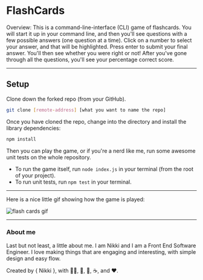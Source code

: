 # FlashCards 
Overview:  This is a command-line-interface (CLI) game of flashcards. You will start it up in your command line, and then 
you'll see questions with a few possible answers (one question at a time). Click on a number to select your answer, and 
that will be highlighted. Press enter to submit your final answer. You'll then see whether you were right or not! After 
you've gone through all the questions, you'll see your percentage correct score. 

---
## Setup

Clone down the forked repo (from your GitHub). 

```bash
git clone [remote-address] [what you want to name the repo]
```

Once you have cloned the repo, change into the directory and install the library dependencies:

```bash
npm install
```

Then you can play the game, or if you're a nerd like me, run some awesome unit tests on the whole repository.
  * To run the game itself, run `node index.js` in your terminal (from the root of your project).
  * To run unit tests, run `npm test` in your terminal. 

---
Here is a nice little gif showing how the game is played:

![flash cards gif](/src/flashcards.gif)

---
### About me
Last but not least, a little about me. I am Nikki and I am a Front End Software Engineer. I love making things that are 
engaging and interesting, with simple design and easy flow. 


Created by { Nikki }, with 🏳️‍🌈, 🧠,  🍩, ☕, and ❤️.
